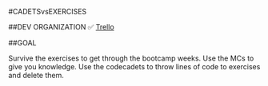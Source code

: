 #CADETSvsEXERCISES

##DEV ORGANIZATION
✅ [Trello](https://trello.com/b/PYWGn9Nr/cadetsvsexercises)

##GOAL

Survive the exercises to get through the bootcamp weeks.
Use the MCs to give you knowledge.
Use the codecadets to throw lines of code to exercises and delete them.

